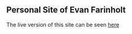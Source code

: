 ## Personal Site of Evan Farinholt

The live version of this site can be seen [here](http://localhost:3000)